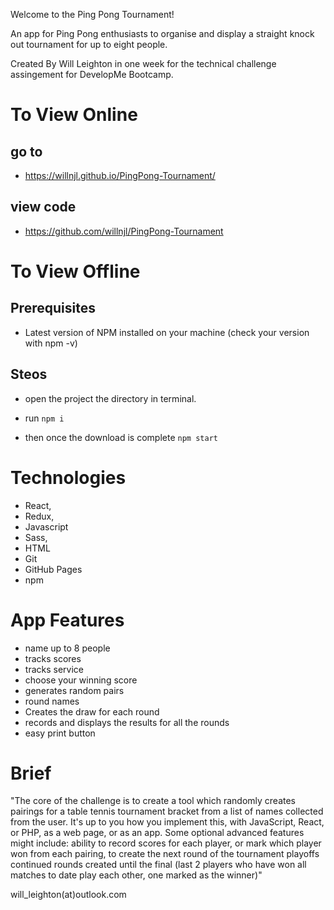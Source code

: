 Welcome to the Ping Pong Tournament!

An app for Ping Pong enthusiasts to organise and display a straight knock out tournament for up to eight people.

Created By Will Leighton in one week for the technical challenge assingement for DevelopMe Bootcamp.



# To View Online

## go to 
- https://willnjl.github.io/PingPong-Tournament/
## view code
- https://github.com/willnjl/PingPong-Tournament

# To View Offline

## Prerequisites
- Latest version of NPM installed on your machine (check your version with npm -v)
## Steos

* open the project the directory in terminal.

* run `npm i`

* then once the download is complete `npm start`


# Technologies

- React,
- Redux,
- Javascript
- Sass,
- HTML
- Git
- GitHub Pages
- npm

# App Features

- name up to 8 people
- tracks scores
- tracks service
- choose your winning score
- generates random pairs
- round names
- Creates the draw for each round
- records and displays the results for all the rounds
- easy print button

# Brief
"The core of the challenge is to create a tool which randomly creates pairings for a table tennis tournament bracket from a list of names collected from the user.
It's up to you how you implement this, with JavaScript, React, or PHP, as a web page, or as an app.
Some optional advanced features might include:
ability to record scores for each player, or mark which player won from each pairing, to create the next round of the tournament playoffs
continued rounds created until the final (last 2 players who have won all matches to date play each other, one marked as the winner)"

will_leighton(at)outlook.com
